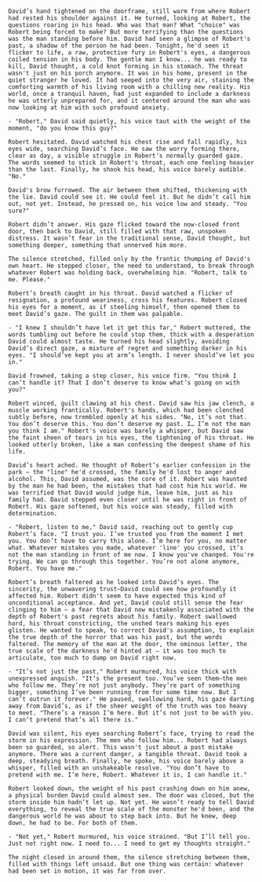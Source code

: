   `David’s hand tightened on the doorframe, still warm from where Robert had rested his shoulder against it. He turned, looking at Robert, the questions roaring in his head. Who was that man? What "choice" was Robert being forced to make? But more terrifying than the questions was the man standing before him. David had seen a glimpse of Robert's past, a shadow of the person he had been. Tonight, he'd seen it flicker to life, a raw, protective fury in Robert's eyes, a dangerous coiled tension in his body. The gentle man I know... he was ready to kill, David thought, a cold knot forming in his stomach. The threat wasn't just on his porch anymore. It was in his home, present in the quiet stranger he loved. It had seeped into the very air, staining the comforting warmth of his living room with a chilling new reality. His world, once a tranquil haven, had just expanded to include a darkness he was utterly unprepared for, and it centered around the man who was now looking at him with such profound anxiety.`

  `- "Robert," David said quietly, his voice taut with the weight of the moment, "do you know this guy?"`

  `Robert hesitated. David watched his chest rise and fall rapidly, his eyes wide, searching David’s face. He saw the worry forming there, clear as day, a visible struggle in Robert's normally guarded gaze. The words seemed to stick in Robert's throat, each one feeling heavier than the last. Finally, he shook his head, his voice barely audible. "No."`

  `David's brow furrowed. The air between them shifted, thickening with the lie. David could see it. He could feel it. But he didn’t call him out, not yet. Instead, he pressed on, his voice low and steady. "You sure?"`

  `Robert didn’t answer. His gaze flicked toward the now-closed front door, then back to David, still filled with that raw, unspoken distress. It wasn’t fear in the traditional sense, David thought, but something deeper, something that unnerved him more.`

  `The silence stretched, filled only by the frantic thumping of David's own heart. He stepped closer, the need to understand, to break through whatever Robert was holding back, overwhelming him. "Robert, talk to me. Please."`

  `Robert’s breath caught in his throat. David watched a flicker of resignation, a profound weariness, cross his features. Robert closed his eyes for a moment, as if steeling himself, then opened them to meet David’s gaze. The guilt in them was palpable.`

  `- "I knew I shouldn’t have let it get this far," Robert muttered, the words tumbling out before he could stop them, thick with a desperation David could almost taste. He turned his head slightly, avoiding David’s direct gaze, a mixture of regret and something darker in his eyes. "I should’ve kept you at arm’s length. I never should’ve let you in."`

  `David frowned, taking a step closer, his voice firm. "You think I can’t handle it? That I don’t deserve to know what’s going on with you?"`

  `Robert winced, guilt clawing at his chest. David saw his jaw clench, a muscle working frantically. Robert's hands, which had been clenched subtly before, now trembled openly at his sides. "No, it’s not that. You don’t deserve this. You don’t deserve my past. I… I’m not the man you think I am." Robert's voice was barely a whisper, but David saw the faint sheen of tears in his eyes, the tightening of his throat. He looked utterly broken, like a man confessing the deepest shame of his life.`

  `David’s heart ached. He thought of Robert’s earlier confession in the park – the "line" he'd crossed, the family he'd lost to anger and alcohol. This, David assumed, was the core of it. Robert was haunted by the man he had been, the mistakes that had cost him his world. He was terrified that David would judge him, leave him, just as his family had. David stepped even closer until he was right in front of Robert. His gaze softened, but his voice was steady, filled with determination.`

  `- "Robert, listen to me," David said, reaching out to gently cup Robert’s face. "I trust you. I’ve trusted you from the moment I met you. You don’t have to carry this alone. I’m here for you, no matter what. Whatever mistakes you made, whatever 'line' you crossed, it’s not the man standing in front of me now. I know you've changed. You're trying. We can go through this together. You’re not alone anymore, Robert. You have me."`

  `Robert’s breath faltered as he looked into David’s eyes. The sincerity, the unwavering trust—David could see how profoundly it affected him. Robert didn't seem to have expected this kind of unconditional acceptance. And yet, David could still sense the fear clinging to him – a fear that David now mistakenly associated with the depth of Robert's past regrets about his family. Robert swallowed hard, his throat constricting, the unshed tears making his eyes glisten. He wanted to speak, to correct David's assumption, to explain the true depth of the horror that was his past, but the words faltered. The memory of the man at the door, the ominous letter, the true scale of the darkness he'd hinted at – it was too much to articulate, too much to dump on David right now.`

  `- "It’s not just the past," Robert murmured, his voice thick with unexpressed anguish. "It’s the present too. You’ve seen them—the men who follow me. They’re not just anybody. They’re part of something bigger, something I’ve been running from for some time now. But I can’t outrun it forever." He paused, swallowing hard, his gaze darting away from David’s, as if the sheer weight of the truth was too heavy to meet. "There’s a reason I’m here. But it’s not just to be with you. I can’t pretend that’s all there is."`

  `David was silent, his eyes searching Robert’s face, trying to read the storm in his expression. The men who follow him... Robert had always been so guarded, so alert. This wasn't just about a past mistake anymore. There was a current danger, a tangible threat. David took a deep, steadying breath. Finally, he spoke, his voice barely above a whisper, filled with an unshakeable resolve. "You don’t have to pretend with me. I’m here, Robert. Whatever it is, I can handle it."`

  `Robert looked down, the weight of his past crashing down on him anew, a physical burden David could almost see. The door was closed, but the storm inside him hadn’t let up. Not yet. He wasn’t ready to tell David everything, to reveal the true scale of the monster he'd been, and the dangerous world he was about to step back into. But he knew, deep down, he had to be. For both of them.`

  `- "Not yet," Robert murmured, his voice strained. "But I’ll tell you. Just not right now. I need to... I need to get my thoughts straight."`

  `The night closed in around them, the silence stretching between them, filled with things left unsaid. But one thing was certain: whatever had been set in motion, it was far from over.`
